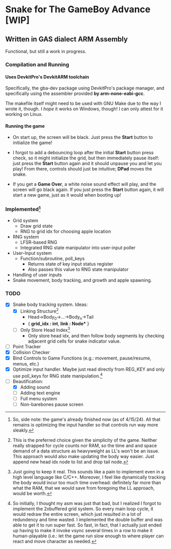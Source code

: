 # Snake for The GameBoy Advance [WIP]

## Written in GAS dialect ARM Assembly

Functional, but still a work in progress.

### Compilation and Running

#### Uses DevkitPro's DevkitARM toolchain

Specifically, the gba-dev package using DevkitPro's package manager, and specifically using the assembler provided
<b>by arm-none-eabi-gcc</b>.

The makefile itself might need to be used with GNU Make due to the way I wrote it, though.
I *hope* it works on Windows, though! I can only attest for it working on Linux.

#### Running the game

- On start up, the screen will be black. Just press the <b>Start</b> button to initialize the game! 

- I forgot to add a debouncing loop after the initial <b>Start</b> button press check, so it might initialize the grid, but then immediately pause itself:
    just press the <b>Start</b> button again and it should unpause you and let you play! From there, controls should just be intuitive;
    <b>DPad</b> moves the snake. 
- If you get a <b>Game Over</b>, a white noise sound effect will play, and the screen will go black again. If you just press 
  the <b>Start</b> button again, it will start a new game, just as it would when booting up!



### Implemented[^sidenote]

- Grid system
    - Draw grid state
    - RNG to grid idx for choosing apple location
- RNG system
    - LFSR-based RNG
    - Integrated RNG state manipulator into user-input poller
- User-Input system
    - Function/subroutine, poll_keys
        - Returns state of key input status register
        - Also passes this value to RNG state manipulator
- Handling of user inputs
- Snake movement, body tracking, and growth and apple spawning.

[^sidenote]: So, side note: the game's already finished now (as of 4/15/24).
    All that remains is optimizing the input handler so that controls run way more sleakly.


### TODO

- [x] Snake body tracking system. Ideas:
    - [x] Linking Structure[^1]
        - Head->Body<sub>0</sub>->...->Body<sub>n</sub>->Tail
        - { <b>grid_idx : int</b>, <b>link : Node*</b> }
    - [ ] Only Store Head Index[^2]
        - Only store head idx, and then follow body segments by 
          checking adjacent grid cells for snake indicator value.
- [ ] Point Tracker
- [x] Collision Checker
- [x] Bind Controls to Game Functions (e.g.: movement, pause/resume, menus, etc.)
- [x] Optimize input handler. Maybe just read directly from REG_KEY and only use poll_keys for RNG
   state manipulation.[^3]
- [ ] Beautification:
    - [x] Adding sound
    - [ ] Adding text engine
    - [ ] Full menu system
    - [ ] Non-barebones pause screen

[^1]: This is the preferred choice given the simplicity of the game.
    Neither really strapped for cycle counts nor RAM, so the time and
    and space demand of a data structure as heavyweight as LL's 
    won't be an issue. This approach would also make updating the body
    way easier. Just append new head idx node to list and drop tail node.

[^2]: Just going to keep it real. This sounds like a pain to implement even
    in a high level language like C/C++. Moreover, I feel like dynamically 
    tracking the body would incur too much time overhead: definitely far 
    more than what the RAM, that we would save from foregoing the LL approach,
    would be worth.

[^3]: So initially, I thought my asm was just that bad, but I realized I forgot to implement the 2xbuffered
    grid system. So every main loop cycle, it would redraw the entire screen, which just resulted in a lot of
    redundency and time wasted. I implemented the double buffer and was able to get it to run super fast.
    So fast, in fact, that I actually just ended up having to make it invoke vsync several times in a row to make it
    human-playable (i.e.: let the game run slow enough to where player can react and move character as needed.


